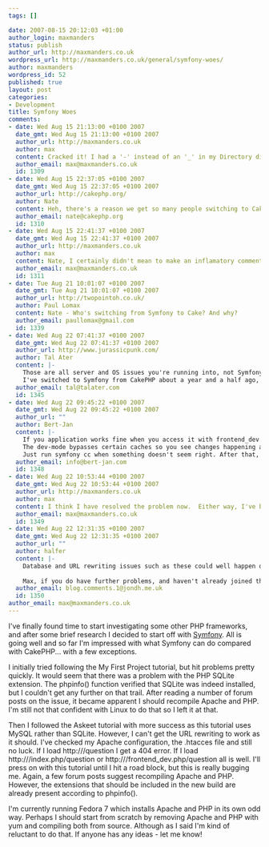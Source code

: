 ```yaml
--- 
tags: []

date: 2007-08-15 20:12:03 +01:00
author_login: maxmanders
status: publish
author_url: http://maxmanders.co.uk
wordpress_url: http://maxmanders.co.uk/general/symfony-woes/
author: maxmanders
wordpress_id: 52
published: true
layout: post
categories: 
- Development
title: Symfony Woes
comments: 
- date: Wed Aug 15 21:13:00 +0100 2007
  date_gmt: Wed Aug 15 21:13:00 +0100 2007
  author_url: http://maxmanders.co.uk
  author: max
  content: Cracked it! I had a '-' instead of an '_' in my Directory directive of the VirtualHost section in httpd.conf.  Oh well, too much coding for one day!
  author_email: max@maxmanders.co.uk
  id: 1309
- date: Wed Aug 15 22:37:05 +0100 2007
  date_gmt: Wed Aug 15 22:37:05 +0100 2007
  author_url: http://cakephp.org/
  author: Nate
  content: Heh, there's a reason we get so many people switching to Cake from Symfony... several actually. ;-)
  author_email: nate@cakephp.org
  id: 1310
- date: Wed Aug 15 22:41:37 +0100 2007
  date_gmt: Wed Aug 15 22:41:37 +0100 2007
  author_url: http://maxmanders.co.uk
  author: max
  content: Nate, I certainly didn't mean to make an inflamatory comment against CakePHP. I just prefer the way things go in Symfony so far. That's not to say there won't come a point where I miss the ways of Cake and move back again.  I think it's important for developers to get experience with as many frameworks and platforms as possible as I am doing.  Just to clarify, CakePHP is an excellent framework - I just wanted to try Symfony :-)
  author_email: max@maxmanders.co.uk
  id: 1311
- date: Tue Aug 21 10:01:07 +0100 2007
  date_gmt: Tue Aug 21 10:01:07 +0100 2007
  author_url: http://twopointoh.co.uk/
  author: Paul Lomax
  content: Nate - Who's switching from Symfony to Cake? And why?
  author_email: paullomax@gmail.com
  id: 1339
- date: Wed Aug 22 07:41:37 +0100 2007
  date_gmt: Wed Aug 22 07:41:37 +0100 2007
  author_url: http://www.jurassicpunk.com/
  author: Tal Ater
  content: |-
    Those are all server and OS issues you're running into, not Symfony issues. Power through them and get to know the framework. It's great.
    I've switched to Symfony from CakePHP about a year and a half ago, and am very, very happy that I did... In fact I just started work on a new site two days ago, and once again chose Symfony.
  author_email: tal@talater.com
  id: 1345
- date: Wed Aug 22 09:45:22 +0100 2007
  date_gmt: Wed Aug 22 09:45:22 +0100 2007
  author_url: ""
  author: Bert-Jan
  content: |-
    If you application works fine when you access it with frontend_dev.php, but not without, you should clear the cache (run symfony cc).
    The dev-mode bypasses certain caches so you see changes happening as you're working. Not all caches are bypassed though, this can cause some trouble when e.g. you've added a new class in a lib directory. The cache that holds the lib locations is not bypassed in dev-mode.
    Just run symfony cc when something doesn't seem right. After that, if there's still a problem, there really is a problem.
  author_email: info@bert-jan.com
  id: 1348
- date: Wed Aug 22 10:53:44 +0100 2007
  date_gmt: Wed Aug 22 10:53:44 +0100 2007
  author_url: http://maxmanders.co.uk
  author: max
  content: I think I have resolved the problem now.  Either way, I've been using a proper MySQL database rather than SQLite since I'm more likely to use MySQL in a production environment.  Thanks.
  author_email: max@maxmanders.co.uk
  id: 1349
- date: Wed Aug 22 12:31:35 +0100 2007
  date_gmt: Wed Aug 22 12:31:35 +0100 2007
  author_url: ""
  author: halfer
  content: |-
    Database and URL rewriting issues such as these could well happen on Cake, or, indeed, any other framework; as Tal says, they're not down to symfony. I'm sure there are people moving from Cake to/from Symfony in both directions, and this is fine - people should use what they're happy with. Meanwhile, ongoing improvements to both keep the general quality of framework-driven PHP code high - competition is healthy :o)
    
    Max, if you do have further problems, and haven't already joined the symfony fora, then please do so - there's a number of people there happy to help out with related problems as well as symfony ones.
  author_email: blog.comments.1@jondh.me.uk
  id: 1350
author_email: max@maxmanders.co.uk
---
```

I've finally found time to start investigating some other PHP frameworks, and after some brief research I decided to start off with <a href="http://www.symfony-project.com">Symfony</a>.  All is going well and so far I'm impressed with what Symfony can do compared with CakePHP... with a few exceptions.

I initially tried following the My First Project tutorial, but hit problems pretty quickly.  It would seem that there was a problem with the PHP SQLite extension.  The phpinfo() function verified that SQLite was indeed installed, but I couldn't get any further on that trail.  After reading a number of forum posts on the issue, it became apparent I should recompile Apache and PHP.  I'm still not that confident with Linux to do that so I left it at that.

Then I followed the Askeet tutorial with more success as this tutorial uses MySQL rather than SQLite.  However, I can't get the URL rewriting to work as it should.  I've checked my Apache configuration, the .htacces file and still no luck. If I load http://<project>/question I get a 404 error.  If I load http://<project>/index.php/question or http://<project>/frontend_dev.php/question all is well.  I'll press on with this tutorial until I hit a road block, but this is really bugging me.  Again, a few forum posts suggest recompiling Apache and PHP.  However, the extensions that should be included in the new build are already present according to phpinfo().

I'm currently running Fedora 7 which installs Apache and PHP in its own odd way.  Perhaps I should start from scratch by  removing Apache and PHP with yum and compiling both from source.  Although as I said I'm kind of reluctant to do that.  If anyone has any ideas - let me know!
